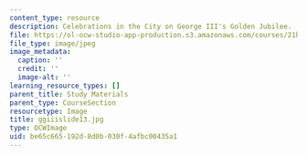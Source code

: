 ```yaml
---
content_type: resource
description: Celebrations in the City on George III's Golden Jubilee.
file: https://ol-ocw-studio-app-production.s3.amazonaws.com/courses/21h-342-the-royal-family-fall-2003/be65c665192d8d0b030f4afbc00435a1_ggiiislide13.jpg
file_type: image/jpeg
image_metadata:
  caption: ''
  credit: ''
  image-alt: ''
learning_resource_types: []
parent_title: Study Materials
parent_type: CourseSection
resourcetype: Image
title: ggiiislide13.jpg
type: OCWImage
uid: be65c665-192d-8d0b-030f-4afbc00435a1
---
```

